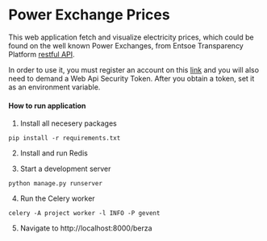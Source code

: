 # Power Exchange Prices

This web application fetch and visualize electricity prices, which could be found on the well known Power Exchanges, 
from Entsoe Transparency Platform [restful API](https://transparency.entsoe.eu/content/static_content/Static%20content/web%20api/Guide.html).

In order to use it, you must register an account on this [link](https://transparency.entsoe.eu/usrm/user/createPublicUser)
and you will also need to demand a Web Api Security Token. 
After you obtain a token, set it as an environment variable. 


#### How to run application

1) Install all necesery packages 
```
pip install -r requirements.txt
```

2) Install and run Redis

3) Start a development server
```
python manage.py runserver
```

4) Run the Celery worker
```
celery -A project worker -l INFO -P gevent
```

5) Navigate to http://localhost:8000/berza
